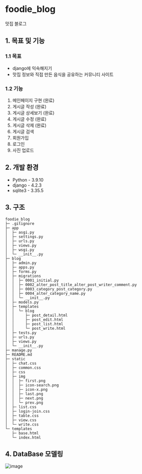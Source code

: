 # foodie_blog
맛집 블로그

## 1. 목표 및 기능

### 1.1 목표
- django에 익숙해지기
- 맛집 정보와 직접 만든 음식을 공유하는 커뮤니티 사이트

### 1.2 기능
1. 메인페이지 구현 (완료)
2. 게시글 작성 (완료)
3. 게시글 상세보기 (완료)
4. 게시글 수정 (완료)
5. 게시글 삭제 (완료)
6. 게시글 검색
7. 회원가입
8. 로그인
9. 사진 업로드

## 2. 개발 환경
- Python - 3.9.10
- django - 4.2.3
- sqlite3 - 3.35.5

## 3. 구조
```
foodie_blog
├─ .gitignore
├─ app
│  ├─ asgi.py
│  ├─ settings.py
│  ├─ urls.py
│  ├─ views.py
│  ├─ wsgi.py
│  └─ __init__.py
├─ blog
│  ├─ admin.py
│  ├─ apps.py
│  ├─ forms.py
│  ├─ migrations
│  │  ├─ 0001_initial.py
│  │  ├─ 0002_alter_post_title_alter_post_writer_comment.py
│  │  ├─ 0003_category_post_category.py
│  │  ├─ 0004_alter_category_name.py
│  │  └─ __init__.py
│  ├─ models.py
│  ├─ templates
│  │  └─ blog
│  │     ├─ post_detail.html
│  │     ├─ post_edit.html
│  │     ├─ post_list.html
│  │     └─ post_write.html
│  ├─ tests.py
│  ├─ urls.py
│  ├─ views.py
│  └─ __init__.py
├─ manage.py
├─ README.md
├─ static
│  ├─ chat.css
│  ├─ common.css
│  ├─ css
│  ├─ img
│  │  ├─ first.png
│  │  ├─ icon-search.png
│  │  ├─ icon-x.png
│  │  ├─ last.png
│  │  ├─ next.png
│  │  └─ prev.png
│  ├─ list.css
│  ├─ login-join.css
│  ├─ table.css
│  ├─ view.css
│  └─ write.css
└─ templates
   ├─ base.html
   └─ index.html
```

## 4. DataBase 모델링
![image](https://github.com/nekopurr/foodie_blog/assets/85627591/0e9a829b-abac-4aa8-8a6e-93b7f9f18457)